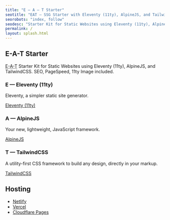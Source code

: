 ```yaml
---
title: "E — A — T Starter"
seotitle: "EAT — SSG Starter with Eleventy (11ty), AlpineJS, and TailwindCSS"
seorobots: "index, follow"
seodesc: "Starter Kit for Static Websites using Eleventy (11ty), AlpineJS, and TailwindCSS. SEO, PageSpeed, 11ty Image included."
permalink: /
layout: splash.html
---
```


## E-A-T Starter

<abbr title="Eleventy - AlpineJS - TailwindCSS">E-A-T</abbr> Starter Kit for Static Websites using Eleventy (11ty), AlpineJS, and TailwindCSS. SEO, PageSpeed, 11ty Image included.

### E &mdash; Eleventy (11ty)

Eleventy, a simpler static site generator.

[Eleventy (11ty)][1]

### A &mdash; AlpineJS

Your new, lightweight, JavaScript framework.

[AlpineJS][2]

### T &mdash; TailwindCSS

A utility-first CSS framework to build any design, directly in your markup.

[TailwindCSS][3]

## Hosting

-   [Netlify][4]
-   [Vercel][5]
-   [Cloudflare Pages][6]

[1]: https://www.11ty.dev/
[2]: https://alpinejs.dev/
[3]: https://tailwindcss.com/
[4]: https://eat-starter.netlify.app/
[5]: https://eat-starter.vercel.app/
[6]: https://eat-starter.pages.dev/
